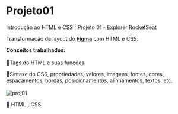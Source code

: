 # Projeto01
Introdução ao HTML e CSS | Projeto 01 - Explorer RocketSeat

Transformação de layout do [**Figma**](https://www.figma.com/file/zsZvoZvAVDLT5knGbGV7vi/Explorer---Projeto-01-(Copy)?node-id=1%3A2&t=objP1t6ZL4KY6CMF-0) com HTML e CSS.

**Conceitos trabalhados:**
</br>
</br>
:dizzy:Tags do HTML e suas funções.
</br>

:dizzy:Sintaxe do CSS, propriedades, valores, imagens, fontes, cores, espaçamentos, bordas, posicionamentos, alinhamentos, textos, etc.
</br>
</br>
![proj01](https://user-images.githubusercontent.com/81052476/219400127-be6e51fc-7657-45d6-90c0-7f26b6277869.PNG)

:seedling: HTML | CSS
